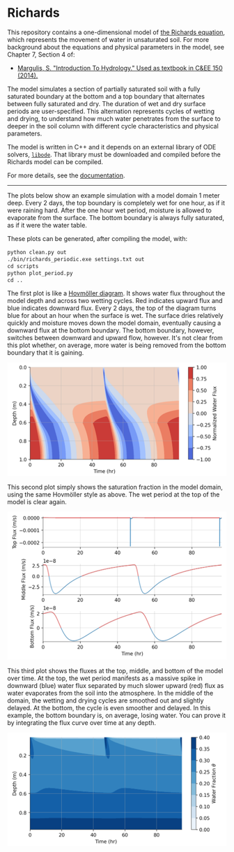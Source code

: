 # Richards

This repository contains a one-dimensional model of [the Richards equation](https://en.wikipedia.org/wiki/Richards_equation), which represents the movement of water in unsaturated soil. For more background about the equations and physical parameters in the model, see Chapter 7, Section 4 of:
* [Margulis, S. "Introduction To Hydrology." Used as textbook in C&EE 150 (2014).](https://margulis-group.github.io/teaching/)

The model simulates a section of partially saturated soil with a fully saturated boundary at the bottom and a top boundary that alternates between fully saturated and dry. The duration of wet and dry surface periods are user-specified. This alternation represents cycles of wetting and drying, to understand how much water penetrates from the surface to deeper in the soil column with different cycle characteristics and physical parameters.

The model is written in C++ and it depends on an external library of ODE solvers, [`libode`](https://github.com/wordsworthgroup/libode). That library must be downloaded and compiled before the Richards model can be compiled.

For more details, see the [documentation](https://wordsworthgroup.github.io/Richards/).

---------------------------------------------------

The plots below show an example simulation with a model domain 1 meter deep. Every 2 days, the top boundary is completely wet for one hour, as if it were raining hard. After the one hour wet period, moisture is allowed to evaporate from the surface. The bottom boundary is always fully saturated, as if it were the water table.

These plots can be generated, after compiling the model, with:
```shell
python clean.py out
./bin/richards_periodic.exe settings.txt out
cd scripts
python plot_period.py
cd ..
```

The first plot is like a [Hovmöller diagram](https://en.wikipedia.org/wiki/Hovm%C3%B6ller_diagram). It shows water flux throughout the model depth and across two wetting cycles. Red indicates upward flux and blue indicates downward flux. Every 2 days, the top of the diagram turns blue for about an hour when the surface is wet. The surface dries relatively quickly and moisture moves down the model domain, eventually causing a downward flux at the bottom boundary. The bottom boundary, however, switches between downward and upward flow, however. It's not clear from this plot whether, on average, more water is being removed from the bottom boundary that it is gaining.

![norm_flux](plots/norm_flux.png)

This second plot simply shows the saturation fraction in the model domain, using the same Hovmöller style as above. The wet period at the top of the model is clear again.

![flux](plots/flux.png)

This third plot shows the fluxes at the top, middle, and bottom of the model over time. At the top, the wet period manifests as a massive spike in downward (blue) water flux separated by much slower upward (red) flux as water evaporates from the soil into the atmosphere. In the middle of the domain, the wetting and drying cycles are smoothed out and slightly delayed. At the bottom, the cycle is even smoother and delayed. In this example, the bottom boundary is, on average, losing water. You can prove it by integrating the flux curve over time at any depth.

![water_frac](plots/water_frac.png)

